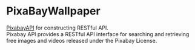 # PixaBayWallpaper

[PixabayAPI](https://pixabay.com/api/docs/) for constructing RESTful API.<br>
Pixabay API provides a RESTful API interface for searching and retrieving free images and videos released under the Pixabay License.
